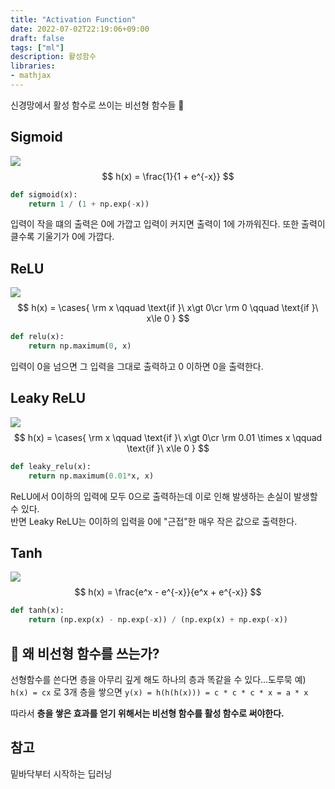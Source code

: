 ```yaml
---
title: "Activation Function"
date: 2022-07-02T22:19:06+09:00
draft: false
tags: ["ml"]
description: 활성함수
libraries:
- mathjax
---
```

신경망에서 활성 함수로 쓰이는 비선형 함수들 🧨
## Sigmoid
![](/images/ML/sigmoid.png)
$$ h(x) = \frac{1}{1 + e^{-x}} $$
```python
def sigmoid(x):
    return 1 / (1 + np.exp(-x))
```
입력이 작을 떄의 출력은 0에 가깝고 입력이 커지면 출력이 1에 가까워진다. 
또한 출력이 클수록 기울기가 0에 가깝다. 
## ReLU
![](/images/ML/relu.png)
$$ h(x) = 
\cases{
\rm x \qquad \text{if }\ x\gt 0\cr
\rm 0 \qquad \text{if }\ x\le 0
}  $$
```python
def relu(x):
    return np.maximum(0, x)
```
입력이 0을 넘으면 그 입력을 그대로 출력하고 0 이하면 0을 출력한다.
## Leaky ReLU
![](/images/ML/leaky_relu.png)
$$ h(x) = 
\cases{
\rm x \qquad \text{if }\ x\gt 0\cr
\rm 0.01 \times x \qquad \text{if }\ x\le 0
}  $$
```python
def leaky_relu(x):
    return np.maximum(0.01*x, x)
```
ReLU에서 0이하의 입력에 모두 0으로 출력하는데 이로 인해 발생하는 손실이 발생할 수  있다.  
반면 Leaky ReLU는 0이하의 입력을 0에 "근접"한 매우 작은 값으로 출력한다.
## Tanh
![](/images/ML/tanh.png)
$$ h(x) = \frac{e^x - e^{-x}}{e^x + e^{-x}} $$
```python
def tanh(x):
    return (np.exp(x) - np.exp(-x)) / (np.exp(x) + np.exp(-x))
```
## 🤷 왜 비선형 함수를 쓰는가?
선형함수를 쓴다면 층을 아무리 깊게 해도 하나의 층과 똑같을 수 있다...도루묵
예) `h(x) = cx` 로 3개 층을 쌓으면 `y(x) = h(h(h(x))) = c * c * c * x = a * x`

따라서 **층을 쌓은 효과를 얻기 위해서는 비선형 함수를 활성 함수로 써야한다.**

## 참고
밑바닥부터 시작하는 딥러닝